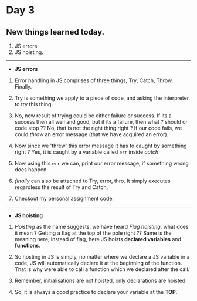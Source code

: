 # Day 3

## New things learned today.

1. JS errors.
2. JS hoisting.

---
* **JS errors**

1. Error handling in JS comprises of three things, Try, Catch, Throw, Finally.

2. Try is something we apply to a piece of code, and asking the interpreter to try this thing.

3. No, now result of trying could be either failure or success. If its a success then all well and good, but if its a failure, then what ?
   should or code stop ?? No, that is not the right thing right ? If our code fails, we could *throw* an error message (that we have acquired
   an error).

4. Now since we 'threw' this error message it has to caught by something right ? Yes, it is caught by a variable called `err` inside *catch*

5. Now using this `err` we can, print our error message, if something wrong does happen.

6. *finally* can also be attached to Try, error, thro. It simply executes regardless the result of Try and Catch.

7. Checkout my personal assignment code.

---

* **JS hoisting**

1. *Hoisting* as the name suggests, we have heard *Flag hoisting*, what does it mean ? Getting a flag at the top of the pole right ??
   Same is the meaning here, instead of flag, here JS hoists **declared variables** and **functions**.

2. So hosting in JS is simply, no matter where we declare a JS variable in a code, JS will automatically declare it at the beginning of the
   function. That is why were able to call a function which we declared after the call.

3. Remember, initialisations are not hoisted, only declarations are hoisted. 

4. So, it is always a good practice to declare your variable at the **TOP**.
